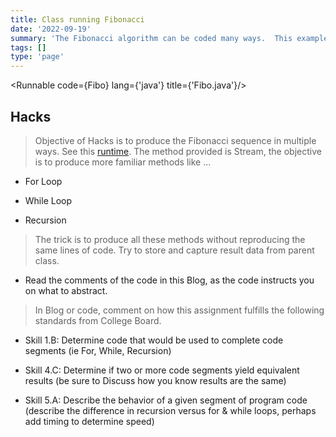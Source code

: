 ```yaml
---
title: Class running Fibonacci
date: '2022-09-19'
summary: 'The Fibonacci algorithm can be coded many ways.  This example shows Fibonacci implemented with the Streams interface.  The student has challenge to use Inheritance and Polymorphism to produce multiple algorithms, but minimize code changed in original Class.'
tags: []
type: 'page'
---
```


<script>
	import Runnable from '$components/Runnable.svelte';
	import Fibo from './code/Fibo.java?raw';
</script>

<Runnable code={Fibo} lang={'java'} title={'Fibo.java'}/>

## Hacks

> Objective of Hacks is to produce the Fibonacci sequence in multiple ways. See this [runtime](https://csa.nighthawkcodingsociety.com/mvc/fibonacci). The method provided is Stream, the objective is to produce more familiar methods like ...

- For Loop

- While Loop

- Recursion

> The trick is to produce all these methods without reproducing the same lines of code. Try to store and capture result data from parent class.

- Read the comments of the code in this Blog, as the code instructs you on what to abstract.

> In Blog or code, comment on how this assignment fulfills the following standards from College Board.

- Skill 1.B: Determine code that would be used to complete code segments (ie For, While, Recursion)

- Skill 4.C: Determine if two or more code segments yield equivalent results (be sure to Discuss how you know results are the same)

- Skill 5.A: Describe the behavior of a given segment of program code (describe the difference in recursion versus for & while loops, perhaps add timing to determine speed)

